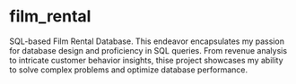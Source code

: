# film_rental
 SQL-based Film Rental Database. This endeavor encapsulates my passion for database design and proficiency in SQL queries. From revenue analysis to intricate customer behavior insights, thise project showcases my ability to solve complex problems and optimize database performance.
